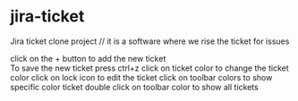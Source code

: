 # jira-ticket
Jira ticket clone project 
// it is a software where we rise the ticket for issues 


click on the + button to add the new ticket  
To save the new ticket press ctrl+z 
click on ticket color  to change the ticket color
click on lock icon to edit the ticket 
click on toolbar colors to show specific color ticket
double click on toolbar color to show all tickets


